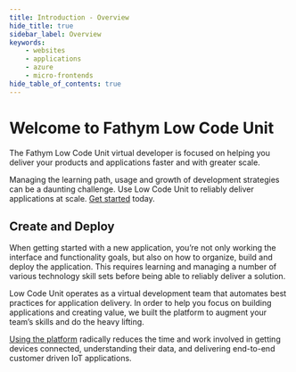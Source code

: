 ```yaml
---
title: Introduction - Overview
hide_title: true
sidebar_label: Overview
keywords:
    - websites
    - applications
    - azure
    - micro-frontends
hide_table_of_contents: true
---
```


# Welcome to Fathym Low Code Unit

The Fathym Low Code Unit virtual developer is focused on helping you deliver your products and applications faster and with greater scale.

Managing the learning path, usage and growth of development strategies can be a daunting challenge. Use Low Code Unit to reliably deliver applications at scale. [Get started](https://www.lowcodeunit.com/dashboard) today.
 
<!--![Low Code Unit Diagram](/img/lowcodeunit-diagram.png) -->

## Create and Deploy

When getting started with a new application, you’re not only working the interface and functionality goals, but also on how to organize, build and deploy the application. This requires learning and managing a number of various technology skill sets before being able to reliably deliver a solution.

Low Code Unit operates as a virtual development team that automates best practices for application delivery.  In order to help you focus on building applications and creating value, we built the platform to augment your team’s skills and do the heavy lifting.

[Using the platform](https://www.lowcodeunit.com/dashboard) radically reduces the time and work involved in getting devices connected, understanding their data, and delivering end-to-end customer driven IoT applications.
